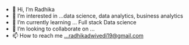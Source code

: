 - 👋 Hi, I’m Radhika
- 👀 I’m interested in ...data science, data analytics, business analytics
- 🌱 I’m currently learning ... Full stack Data science
- 💞️ I’m looking to collaborate on ...
- 📫 How to reach me ...radhikadwivedi19@gmail.com

<!---
Radhika190/Radhika190 is a ✨ special ✨ repository because its `README.md` (this file) appears on your GitHub profile.
You can click the Preview link to take a look at your changes.
--->
